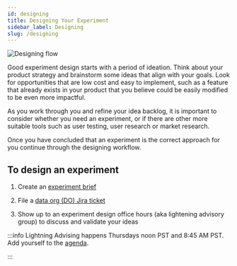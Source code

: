 ```yaml
---
id: designing
title: Designing Your Experiment
sidebar_label: Designing
slug: /designing
---
```


![Designing flow](/img/workflow/designing.png)

Good experiment design starts with a period of ideation.  Think about your product strategy and brainstorm some ideas that align with your goals.  Look for opportunities that are low cost and easy to implement, such as a feature that already exists in your product that you believe could be easily modified to be even more impactful.

As you work through you and refine your idea backlog, it is important to consider whether you need an experiment, or if there are other more suitable tools such as user testing, user research or market research.

Once you have concluded that an experiment is the correct approach for you continue through the designing workflow.

## To design an experiment

1. Create an [experiment brief](https://docs.google.com/document/d/1eFGL9FATIuZudjSItpIT2Ct1C5qb5E3Qk7hJuJQT67s/edit#heading=https://docs.google.com/document/d/1eFGL9FATIuZudjSItpIT2Ct1C5qb5E3Qk7hJuJQT67s/edit)

1. File a [data org (DO) Jira ticket](https://mana.mozilla.org/wiki/pages/viewpage.action?pageId=109990007)

1. Show up to an experiment design office hours (aka lightening advisory group) to discuss and validate your ideas 

:::info
Lightning Advising happens Thursdays noon PST and 8:45 AM PST.  Add yourself to the [agenda](https://docs.google.com/document/d/1fj4BqG0N-cN_Fx5sq-AozdiOdKO7asaDWR4B7sH88F0/edit#heading=h.yguiolmttiw2).

:::